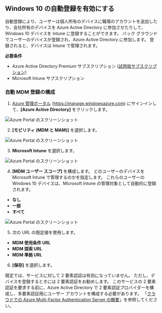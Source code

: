 ## <a name="enable-windows-10-automatic-enrollment"></a>Windows 10 の自動登録を有効にする

自動登録により、ユーザーは個人所有のデバイスに職場のアカウントを追加したり、会社所有のデバイスを Azure Active Directory に参加させたりして、Windows 10 デバイスを Intune に登録することができます。 バック グラウンドでユーザーのデバイスが登録され、Azure Active Directory に参加します。 登録されると、デバイスは Intune で管理されます。

**必要条件**
- Azure Active Directory Premium サブスクリプション ([試用版サブスクリプション](http://go.microsoft.com/fwlink/?LinkID=816845))
- Microsoft Intune サブスクリプション


### <a name="configure-automatic-mdm-enrollment"></a>自動 MDM 登録の構成

1. [Azure 管理ポータル](https://portal.azure.com) (https://manage.windowsazure.com) にサインインして、**[Azure Active Directory]** をクリックします。

  ![Azure Portal のスクリーンショット](../media/auto-enroll-azure-main.png)

2. **[モビリティ (MDM と MAM)]** を選択します。

  ![Azure Portal のスクリーンショット](../media/auto-enroll-mdm.png)

3. **Microsoft Intune** を選択します。

  ![Azure Portal のスクリーンショット](../media/auto-enroll-intune.png)

4. **[MDM ユーザー スコープ]** を構成します。 どのユーザーのデバイスを Microsoft Intune で管理するのかを指定します。 これらのユーザーの Windows 10 デバイスは、Microsoft Intune の管理対象として自動的に登録されます。

  - **なし**
  - **一部**
  - **すべて**

 ![Azure Portal のスクリーンショット](../media/auto-enroll-scope.png)

5. 次の URL の既定値を使用します。
  - **MDM 使用条件 URL**
  - **MDM 探索 URL**
  - **MDM 準拠 URL**

6. **[保存]** を選択します。

既定では、サービスに対して 2 要素認証は有効になっていません。 ただし、デバイスを登録するときには 2 要素認証をお勧めします。 このサービスの 2 要素認証を要求する前に、Azure Active Directory で 2 要素認証プロバイダーを構成し、多要素認証用にユーザー アカウントを構成する必要があります。 「[クラウドでの Azure Multi-Factor Authentication Server の概要](https://docs.microsoft.com/azure/multi-factor-authentication/multi-factor-authentication-get-started-cloud)」を参照してください。
